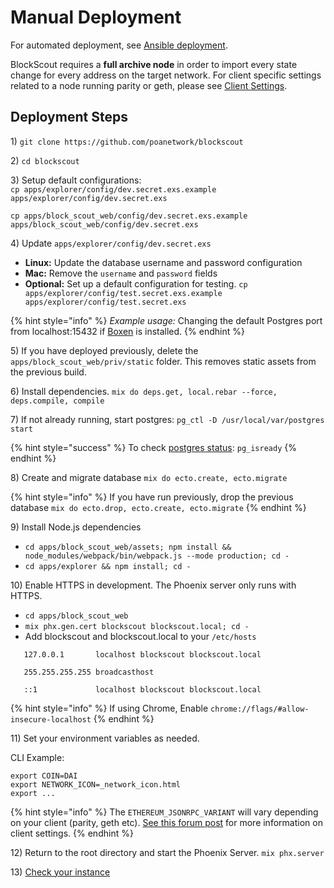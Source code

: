 # Manual Deployment

For automated deployment, see [Ansible deployment](../ansible-deployment/).

BlockScout requires a **full archive node** in order to import every state change for every address on the target network. For client specific settings related to a node running parity or geth, please see [Client Settings](../information-and-settings/client-settings-parity-geth-ganache.md).

## Deployment Steps

1\) `git clone https://github.com/poanetwork/blockscout`

2\) `cd blockscout`

3\) Setup default configurations:  
 `cp apps/explorer/config/dev.secret.exs.example apps/explorer/config/dev.secret.exs`

`cp apps/block_scout_web/config/dev.secret.exs.example apps/block_scout_web/config/dev.secret.exs`

4\) Update `apps/explorer/config/dev.secret.exs`

* **Linux:** Update the database username and password configuration
* **Mac:** Remove the `username` and `password` fields
* **Optional:** Set up a default configuration for testing. `cp apps/explorer/config/test.secret.exs.example apps/explorer/config/test.secret.exs` 

{% hint style="info" %}
_Example usage:_ Changing the default Postgres port from localhost:15432 if [Boxen](https://github.com/boxen/boxen) is installed.
{% endhint %}

5\) If you have deployed previously, delete the `apps/block_scout_web/priv/static` folder. This removes static assets from the previous build.

6\) Install dependencies. `mix do deps.get, local.rebar --force, deps.compile, compile`

7\) If not already running, start postgres: `pg_ctl -D /usr/local/var/postgres start`

{% hint style="success" %}
To check [postgres status](https://www.postgresql.org/docs/9.6/app-pg-isready.html): `pg_isready`
{% endhint %}

8\) Create and migrate database `mix do ecto.create, ecto.migrate`

{% hint style="info" %}
If you have run previously, drop the previous database `mix do ecto.drop, ecto.create, ecto.migrate`
{% endhint %}

9\) Install Node.js dependencies

* `cd apps/block_scout_web/assets; npm install && node_modules/webpack/bin/webpack.js --mode production; cd -`
* `cd apps/explorer && npm install; cd -`

10\) Enable HTTPS in development. The Phoenix server only runs with HTTPS.

* `cd apps/block_scout_web`
* `mix phx.gen.cert blockscout blockscout.local; cd -`
* Add blockscout and blockscout.local to your `/etc/hosts`

```text
   127.0.0.1       localhost blockscout blockscout.local

   255.255.255.255 broadcasthost

   ::1             localhost blockscout blockscout.local
```

{% hint style="info" %}
If using Chrome, Enable `chrome://flags/#allow-insecure-localhost`
{% endhint %}

11\) Set your environment variables as needed.

CLI Example:

```text
export COIN=DAI
export NETWORK_ICON=_network_icon.html
export ... 
```

{% hint style="info" %}
The `ETHEREUM_JSONRPC_VARIANT` will vary depending on your client \(parity, geth etc\). [See this forum post](https://forum.poa.network/t/faq-what-settings-are-required-on-a-parity-or-geth-client/1805) for more information on client settings.
{% endhint %}

12\) Return to the root directory and start the Phoenix Server. `mix phx.server`

13\) [Check your instance](check-your-manual-deployment-instance.md)

## 

